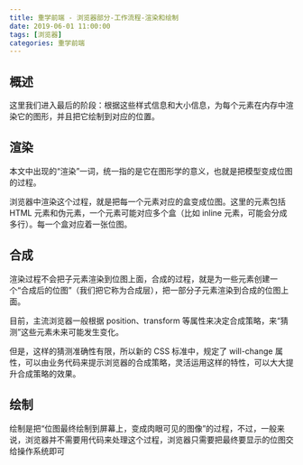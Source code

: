 ```yaml
---
title: 重学前端 - 浏览器部分-工作流程-渲染和绘制
date: 2019-06-01 11:00:00
tags: [浏览器]
categories: 重学前端
---
```

## 概述

这里我们进入最后的阶段：根据这些样式信息和大小信息，为每个元素在内存中渲染它的图形，并且把它绘制到对应的位置。

<!-- more -->
## 渲染
本文中出现的“渲染”一词，统一指的是它在图形学的意义，也就是把模型变成位图的过程。

浏览器中渲染这个过程，就是把每一个元素对应的盒变成位图。这里的元素包括 HTML 元素和伪元素，一个元素可能对应多个盒（比如 inline 元素，可能会分成多行）。每一个盒对应着一张位图。

## 合成

渲染过程不会把子元素渲染到位图上面，合成的过程，就是为一些元素创建一个“合成后的位图”（我们把它称为合成层），把一部分子元素渲染到合成的位图上面。

目前，主流浏览器一般根据 position、transform 等属性来决定合成策略，来“猜测”这些元素未来可能发生变化。

但是，这样的猜测准确性有限，所以新的 CSS 标准中，规定了 will-change 属性，可以由业务代码来提示浏览器的合成策略，灵活运用这样的特性，可以大大提升合成策略的效果。

## 绘制
绘制是把“位图最终绘制到屏幕上，变成肉眼可见的图像”的过程，不过，一般来说，浏览器并不需要用代码来处理这个过程，浏览器只需要把最终要显示的位图交给操作系统即可
